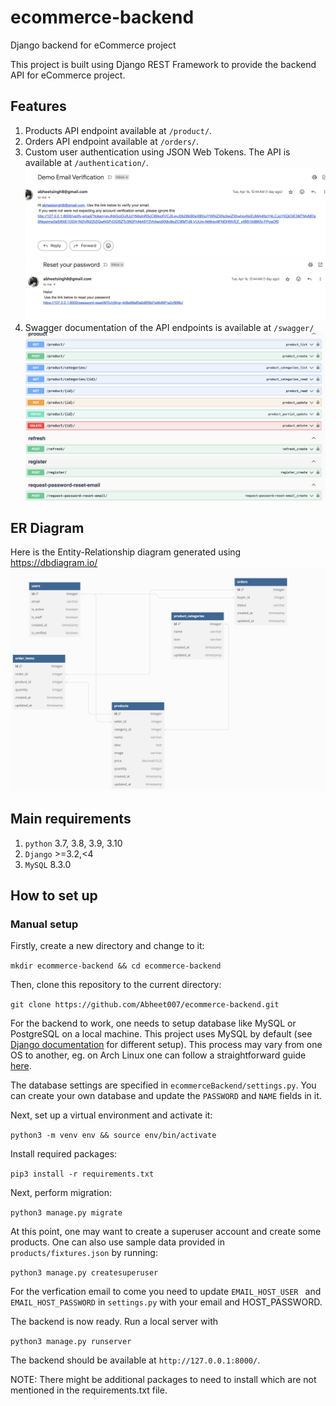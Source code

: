# ecommerce-backend
Django backend for eCommerce project

This project is built using Django REST Framework to provide the backend API for eCommerce project.  

Features
--------
1. Products API endpoint available at `/product/`.
2. Orders API endpoint available at `/orders/`.
3. Custom user authentication using JSON Web Tokens. The API is available at `/authentication/`.![Screenshot 2024-04-17 at 12.46.14 PM.png](static_files%2FScreenshot%202024-04-17%20at%2012.46.14%20PM.png) ![Screenshot 2024-04-17 at 12.46.26 PM.png](static_files%2FScreenshot%202024-04-17%20at%2012.46.26%20PM.png)
4. Swagger documentation of the API endpoints is available at `/swagger/` ![Screenshot 2024-04-17 at 11.34.53 AM.png](static_files%2FScreenshot%202024-04-17%20at%2011.34.53%20AM.png)

## ER Diagram
Here is the Entity-Relationship diagram generated using https://dbdiagram.io/
![Screenshot 2024-04-17 at 1.20.02 PM.png](static_files%2FScreenshot%202024-04-17%20at%201.20.02%20PM.png)

Main requirements
------------

1. `python` 3.7, 3.8, 3.9, 3.10
2. `Django` >=3.2,<4
3. `MySQL` 8.3.0


## How to set up





### Manual setup

Firstly, create a new directory and change to it:

`mkdir ecommerce-backend && cd ecommerce-backend`

Then, clone this repository to the current directory:

`git clone https://github.com/Abheet007/ecommerce-backend.git`

For the backend to work, one needs to setup database like MySQL or PostgreSQL on a local machine. This project uses MySQL by default (see [Django documentation](https://docs.djangoproject.com/en/3.2/ref/settings/#databases) for different setup). This process may vary from one OS to another, eg. on Arch Linux one can follow a straightforward guide [here](https://wiki.archlinux.org/index.php/PostgreSQL).

The database settings are specified in `ecommerceBackend/settings.py`. You can create your own database and update the `PASSWORD` and `NAME` fields in it.

Next, set up a virtual environment and activate it:

`python3 -m venv env && source env/bin/activate`

Install required packages:

`pip3 install -r requirements.txt`

Next, perform migration:

`python3 manage.py migrate`

At this point, one may want to create a superuser account and create some products. One can also use sample data provided in `products/fixtures.json` by running:

`python3 manage.py createsuperuser`

For the verfication email to come you need to update `EMAIL_HOST_USER ` and 
`EMAIL_HOST_PASSWORD` in `settings.py` with your email and HOST_PASSWORD.

The backend is now ready. Run a local server with

`python3 manage.py runserver`

The backend should be available at `http://127.0.0.1:8000/`.

NOTE: There might be additional packages to need to install which are not mentioned in the requirements.txt file.
